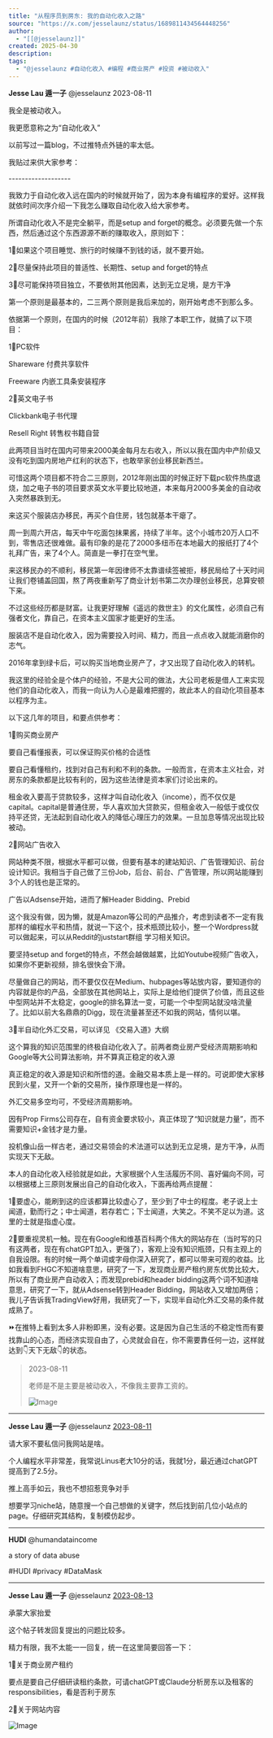 ```yaml
---
title: "从程序员到房东: 我的自动化收入之路"
source: "https://x.com/jesselaunz/status/1689811434564448256"
author:
  - "[[@jesselaunz]]"
created: 2025-04-30
description:
tags:
  - "@jesselaunz #自动化收入 #编程 #商业房产 #投资 #被动收入"
---
```

**Jesse Lau 遁一子** @jesselaunz 2023-08-11

我全是被动收入。

我更愿意称之为“自动化收入”

以前写过一篇blog，不过推特点外链的率太低。

我贴过来供大家参考：

\-------------------

我致力于自动化收入远在国内的时候就开始了，因为本身有编程序的爱好。这样我就依时间次序介绍一下我怎么赚取自动化收入给大家参考。

所谓自动化收入不是完全躺平，而是setup and forget的概念。必须要先做一个东西，然后通过这个东西源源不断的赚取收入，原则如下：

1⃣如果这个项目睡觉、旅行的时候赚不到钱的话，就不要开始。

2⃣尽量保持此项目的普适性、长期性、setup and forget的特点

3⃣尽可能保持项目独立，不要依附其他因素，达到无立足境，是方干净

第一个原则是最基本的，二三两个原则是我后来加的，刚开始考虑不到那么多。

依据第一个原则，在国内的时候（2012年前）我除了本职工作，就搞了以下项目：

1⃣PC软件

Shareware 付费共享软件

Freeware 内嵌工具条安装程序

2⃣英文电子书

Clickbank电子书代理

Resell Right 转售权书籍自营

此两项目当时在国内可带来2000美金每月左右收入，所以以我在国内中产阶级又没有吃到国内房地产红利的状态下，也敢举家创业移民新西兰。

可惜这两个项目都不符合二三原则，2012年刚出国的时候正好下载pc软件热度退烧，加之电子书的项目要求英文水平要比较地道，本来每月2000多美金的自动收入突然暴跌到无。

来这买个服装店办移民，再买个自住房，钱包就基本干瘪了。

周一到周六开店，每天中午吃面包抹果酱，持续了半年。这个小城市20万人口不到，零售店还很难做。最有印象的是花了2000多纽币在本地最大的报纸打了4个礼拜广告，来了4个人。简直是一拳打在空气里。

来这移民办的不顺利，移民第一年因律师不太靠谱续签被拒，移民局给了十天时间让我们卷铺盖回国，熬了两夜重新写了商业计划书第二次办理创业移民，总算安顿下来。

不过这些经历都是财富。让我更好理解《遥远的救世主》的文化属性，必须自己有强者文化，靠自己，在资本主义国家才能更好的生活。

服装店不是自动化收入，因为需要投入时间、精力，而且一点点收入就能消磨你的志气。

2016年拿到绿卡后，可以购买当地商业房产了，才又出现了自动化收入的转机。

我这里的经验全是个体户的经验，不是大公司的做法，大公司老板是借人工来实现他们的自动化收入，而我一向认为人心是最难把握的，故此本人的自动化项目基本以程序为主。

以下这几年的项目，和要点供参考：

1⃣购买商业房产

要自己看懂报表，可以保证购买价格的合适性

要自己看懂租约，找到对自己有利和不利的条款。一般而言，在资本主义社会，对房东的条款都是比较有利的，因为这些法律是资本家们讨论出来的。

租金收入要高于贷款较多，这样才叫自动化收入（income），而不仅仅是capital。capital是普通住房，华人喜欢加大贷款买，但租金收入一般低于或仅仅持平还贷，无法起到自动化收入的降低心理压力的效果。一旦加息等情况出现比较被动。

2⃣网站广告收入

网站种类不限，根据水平都可以做，但要有基本的建站知识、广告管理知识、前台设计知识。我相当于自己做了三份Job，后台、前台、广告管理，所以网站能赚到3个人的钱也是正常的。

广告以Adsense开始，进而了解Header Bidding、Prebid

这个我没有做，因为懒，就是Amazon等公司的产品推介，考虑到读者不一定有我那样的编程水平和热情，就说一下这个，技术瓶颈比较小，整一个Wordpress就可以做起来，可以从Reddit的juststart群组 学习相关知识。

要坚持setup and forget的特点，不然会越做越累，比如Youtube视频广告收入，如果你不更新视频，排名很快会下滑。

尽量做自己的网站，而不要仅仅在Medium、hubpages等站放内容，要知道你的内容就是你的产品，全部放在其他网站上，实际上是给他们提供了价值，而且这些中型网站并不太稳定，google的排名算法一变，可能一个中型网站就没啥流量了。比如以前大名鼎鼎的Digg，现在流量甚至还不如我的网站，情何以堪。

3⃣半自动化外汇交易，可以详见 《交易入道》大纲

这个算我的知识范围里的终极自动化收入了。前两者商业房产受经济周期影响和Google等大公司算法影响，并不算真正稳定的收入源

真正稳定的收入源是知识和所悟的道。金融交易本质上是一样的。可说即使大家移民到火星，又开一个新的交易所，操作原理也是一样的。

外汇交易多空均可，不受经济周期影响。

因有Prop Firms公司存在，自有资金要求较小，真正体现了“知识就是力量”，而不需要知识+金钱才是力量。

投机像山岳一样古老，通过交易领会的术法道可以达到无立足境，是方干净，从而实现天下无敌。

本人的自动化收入经验就是如此，大家根据个人生活履历不同、喜好偏向不同，可以根据楼上三原则发展出自己的自动化收入，下面再给两点提醒：

1⃣要虚心，能刷到这的应该都算比较虚心了，至少到了中士的程度。老子说上士闻道，勤而行之；中士闻道，若存若亡；下士闻道，大笑之。不笑不足以为道。这里的士就是指虚心度。

2⃣要重视灵机一触。现在有Google和维基百科两个伟大的网站存在（当时写的只有这两者，现在有chatGPT加入，更强了），客观上没有知识瓶颈，只有主观上的自我设限。有的时候一两个单词或字母你深入研究了，都可以带来可观的收益。比如我看到FHGC不知道啥意思，研究了一下，发现商业房产租约房东优势比较大，所以有了商业房产自动收入；而发现prebid和header bidding这两个词不知道啥意思，研究了一下，就从Adsense转到Header Bidding，网站收入又增加两倍；我儿子告诉我TradingView好用，我研究了一下，实现半自动化外汇交易的条件就成熟了。

⏩在推特上看到太多人非粉即黑，没有必要。这是因为自己生活的不稳定性而有要找靠山的心态，而经济实现自由了，心灵就会自在，你不需要靠任何一边，这样就达到👇天下无敌👇的状态。

> 2023-08-11
> 
> 老师是不是主要是被动收入，不像我主要靠工资的。
> 
> ![Image](https://pbs.twimg.com/media/F3NqOMEaUAAcPNY?format=jpg&name=large)

---

**Jesse Lau 遁一子** @jesselaunz [2023-08-11](https://x.com/jesselaunz/status/1689940439712059392)

请大家不要私信问我网站是啥。

个人编程水平非常差，我常说Linus老大10分的话，我就1分，最近通过chatGPT提高到了2.5分。

推上高手如云，我也不想招惹竞争对手

想要学习niche站，随意搜一个自己想做的关键字，然后找到前几位小站点的page。仔细研究其结构，复制模仿起步。

---

**HUDI** @humandataincome

a story of data abuse

#HUDI #privacy #DataMask

---

**Jesse Lau 遁一子** @jesselaunz [2023-08-13](https://x.com/jesselaunz/status/1690554569179508736)

承蒙大家抬爱

这个帖子转发回复提出的问题比较多。

精力有限，我不太能一一回复，统一在这里简要回答一下：

1⃣关于商业房产租约

要点是要自己仔细研读租约条款，可请chatGPT或Claude分析房东以及租客的responsibilities，看是否利于房东

2⃣关于网站内容

![Image](https://pbs.twimg.com/media/F3YMDz6akAAMoSZ?format=jpg&name=large)